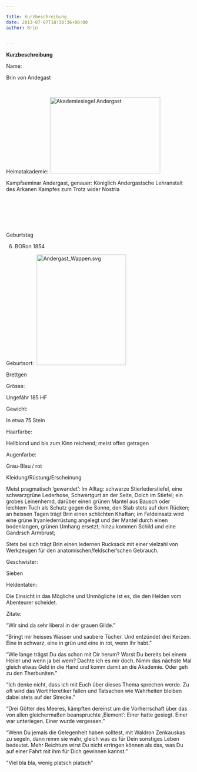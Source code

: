 ```yaml
---

title: Kurzbeschreibung
date: 2013-07-07T18:30:36+00:00
author: Brin


---
```

**Kurzbeschreibung**

Name:

Brin von Andegast

&nbsp;

Heimatakademie: [<img class="alignleft size-medium wp-image-893" alt="Akademiesiegel Andergast" src="http://www.phexkinder.de/wp-content/uploads/Akademiesiegel-Andergast-300x207.jpg" width="300" height="207" srcset="http://www.phexkinder.de/wp-content/uploads/Akademiesiegel-Andergast-300x207.jpg 300w, http://www.phexkinder.de/wp-content/uploads/Akademiesiegel-Andergast.jpg 334w" sizes="(max-width: 300px) 100vw, 300px" />](http://www.phexkinder.de/wp-content/uploads/Akademiesiegel-Andergast.jpg)
  
Kampfseminar Andergast, genauer: Königlich Andergastsche Lehranstalt des Arkanen Kampfes zum Trotz wider Nostria

&nbsp;

&nbsp;

&nbsp;

Geburtstag
  
6. BORon 1854

Geburtsort:  [<img class="alignleft size-medium wp-image-896" alt="Andergast_Wappen.svg" src="http://www.phexkinder.de/wp-content/uploads/Andergast_Wappen.svg_-243x300.png" width="243" height="300" srcset="http://www.phexkinder.de/wp-content/uploads/Andergast_Wappen.svg_-243x300.png 243w, http://www.phexkinder.de/wp-content/uploads/Andergast_Wappen.svg_.png 486w" sizes="(max-width: 243px) 100vw, 243px" />](http://www.phexkinder.de/wp-content/uploads/Andergast_Wappen.svg_.png)
  
Brettgen

Grösse:
  
Ungefähr 185 HF

Gewicht:
  
In etwa 75 Stein

Haarfarbe:
  
Hellblond und bis zum Kinn reichend; meist offen getragen

Augenfarbe:
  
Grau-Blau / rot

Kleidung/Rüstung/Erscheinung

Meist pragmatisch ’gewandet’: Im Alltag: schwarze Stierlederstiefel, eine schwarzgrüne Lederhose, Schwertgurt an der Seite, Dolch im Stiefel; ein grobes Leinenhemd, darüber einen grünen Mantel aus Bausch oder leichtem Tuch als Schutz gegen die Sonne, den Stab stets auf dem Rücken; an heissen Tagen trägt Brin einen schlichten Khaftan; im Feldeinsatz wird eine grüne Iryanlederrüstung angelegt und der Mantel durch einen bodenlangen, grünen Umhang ersetzt; hinzu kommen Schild und eine Gandrsch Armbrust;
  
Stets bei sich trägt Brin einen ledernen Rucksack mit einer vielzahl von Werkzeugen für den anatomischen/feldscher’schen Gebrauch.

Geschwister:
  
Sieben

Heldentaten:
  
Die Einsicht in das Mögliche und Unmögliche ist es, die den Helden vom Abenteurer scheidet.

Zitate:

“Wir sind da sehr liberal in der grauen Gilde.”
  
“Bringt mir heisses Wasser und saubere Tücher. Und entzündet drei Kerzen. Eine in schwarz, eine in grün und eine in rot, wenn ihr habt.”
  
“Wie lange trägst Du das schon mit Dir herum? Warst Du bereits bei einem Heiler und wenn ja bei wem? Dachte ich es mir doch. Nimm das nächste Mal gleich etwas Geld in die Hand und komm damit an die Akademie. Oder geh zu den Therbuniten.”
  
“Ich denke nicht, dass ich mit Euch über dieses Thema sprechen werde. Zu oft wird das Wort Heretiker fallen und Tatsachen wie Wahrheiten bleiben dabei stets auf der Strecke.”
  
“Drei Götter des Meeres, kämpften dereinst um die Vorherrschaft über das von allen gleichermaßen beanspruchte ‚Element’: Einer hatte gesiegt. Einer war unterlegen. Einer wurde vergessen.”
  
“Wenn Du jemals die Gelegenheit haben solltest, mit Waldron Zenkauskas zu segeln, dann nimm sie wahr, gleich was es für Dein sonstiges Leben bedeutet. Mehr Reichtum wirst Du nicht erringen können als das, was Du auf einer Fahrt mit ihm für Dich gewinnen kannst.”
  
"Viel bla bla, wenig platsch platsch"

&nbsp;